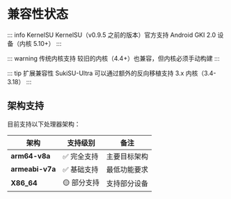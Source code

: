 # 兼容性状态

::: info KernelSU
KernelSU（v0.9.5 之前的版本）官方支持 Android GKI 2.0 设备（内核 5.10+）
:::

::: warning 传统内核支持
较旧的内核（4.4+）也兼容，但内核必须手动构建
:::

::: tip 扩展兼容性
SukiSU-Ultra 可以通过额外的反向移植支持 3.x 内核（3.4-3.18）
:::

## 架构支持

目前支持以下处理器架构：

| 架构 | 支持级别 | 备注 |
|------|----------|------|
| **arm64-v8a** | ✅ 完全支持 | 主要目标架构 |
| **armeabi-v7a** | ✅ 基础支持 | 最低功能要求 |
| **X86_64** | 🟡 部分支持 | 支持部分设备 |
